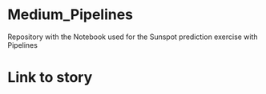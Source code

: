 # Medium_Pipelines
Repository with the Notebook used for the Sunspot prediction exercise with Pipelines

# Link to story

